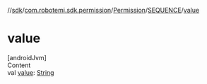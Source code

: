 //[sdk](../../../../index.md)/[com.robotemi.sdk.permission](../../index.md)/[Permission](../index.md)/[SEQUENCE](index.md)/[value](value.md)



# value  
[androidJvm]  
Content  
val [value](value.md): [String](https://kotlinlang.org/api/latest/jvm/stdlib/kotlin/-string/index.html)  



